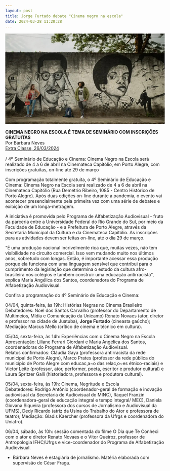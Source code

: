 ```yaml
---
layout: post
title: Jorge Furtado debate "Cinema negro na escola"
date: 2024-03-28 11:20:28
---
```

![](/uploads/cinema-negro.jpg)

**CINEMA NEGRO NA ESCOLA É TEMA DE SEMINÁRIO COM INSCRIÇÕES GRATUITAS**\
Por Bárbara Neves\
[Extra Classe, 26/03/2024](https://www.extraclasse.org.br/educacao/2024/03/cinema-negro-na-escola-e-tema-de-seminario-com-inscricoes-gratuitas/)\
\
/ 4º Seminário de Educação e Cinema: Cinema Negro na Escola será realizado de 4 a 6 de abril na Cinemateca Capitólio, em Porto Alegre, com inscrições gratuitas, on-line até 29 de março

Com programação totalmente gratuita, o 4º Seminário de Educação e Cinema: Cinema Negro na Escola será realizado de 4 a 6 de abril na Cinemateca Capitólio (Rua Demétrio Ribeiro, 1085 - Centro Histórico de Porto Alegre). Após duas edições on-line durante a pandemia, o evento vai acontecer presencialmente pela primeira vez com uma série de debates e exibição de um longa-metragem.

A iniciativa é promovida pelo Programa de Alfabetização Audiovisual - fruto da parceria entre a Universidade Federal do Rio Grande do Sul, por meio da Faculdade de Educação - e a Prefeitura de Porto Alegre, através da Secretaria Municipal da Cultura e da Cinemateca Capitólio. As inscrições para as atividades devem ser feitas on-line, até o dia 29 de março.

"É uma produção nacional incrivelmente rica que, muitas vezes, não tem visibilidade no circuito comercial. Isso vem mudando muito nos últimos anos, sobretudo com longas. Então, é importante acessar essa produção porque ela funciona com uma linguagem sensível que contribui para o cumprimento da legislação que determina o estudo da cultura afro-brasileira nos colégios e também construir uma educação antirracista", explica Maria Angélica dos Santos, coordenadora do Programa de Alfabetização Audiovisual.

Confira a programação do 4º Seminário de Educação e Cinema:

04/04, quinta-feira, às 19h: Histórias Negras no Cinema Brasileiro\
Debatedores: Noel dos Santos Carvalho (professor do Departamento de Multimeios, Mídia e Comunicação da Unicamp) Renato Novaes (ator, diretor e professor na cidade de Juatuba), **Jorge Furtado** (cineasta gaúcho); Mediação: Marcus Mello (crítico de cinema e técnico em cultura).

05/04, sexta-feira, às 14h: Experiências com o Cinema Negro na Escola\
Apresentação: Liliane Ferrari Giordani e Maria Angélica dos Santos, coordenadoras do Programa de Alfabetização Audiovisual.\
Relatos confirmados: Cláudia Gaya (professora antirracista da rede municipal de Porto Alegre), Marco Prates (professor da rede pública do município de Porto Alegre com educac¸a\~o das relac¸o\~es étnico-raciais) e Victor Leite (professor, ator, performer, poeta, escritor e produtor cultural) e Laura Spritzer Galli (historiadora, professora e produtora cultural).

05/04, sexta-feira, às 19h: Cinema, Negritude e Escola\
Debatedores: Rodrigo Antônio (coordenador-geral de formação e inovação audiovisual da Secretaria de Audiovisual do MINC), Raquel Franzin (coordenadora-geral de educação integral e tempo integral/ MEC), Daniela Giovana Siqueira (professora dos cursos de Jornalismo e Audiovisual da UFMS), Dedy Ricardo (atriz da Usina do Trabalho do Ator e professora de teatro); Mediação: Gladis Kaercher (professora da Ufrgs e coordenadora do Uniafro).

06/04, sábado, às 10h: sessão comentada do filme O Dia que Te Conheci\
com o ator e diretor Renato Novaes e o Vitor Queiroz, professor de Antropologia IFHC/Ufrgs e vice-coordenador do Programa de Alfabetização Audiovisual.

* Bárbara Neves é estagiária de jornalismo. Matéria elaborada com supervisão de César Fraga.